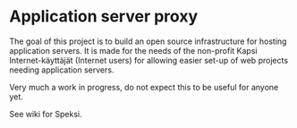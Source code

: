 # Application server proxy #

The goal of this project is to build an open source infrastructure
for hosting application servers. It is made for the needs of the
non-profit Kapsi Internet-käyttäjät (Internet users) for allowing
easier set-up of web projects needing application servers.

Very much a work in progress, do not expect this to be useful for
anyone yet.

See wiki for Speksi.
